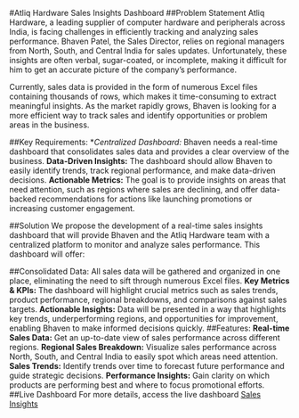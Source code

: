 #Atliq Hardware Sales Insights Dashboard
##Problem Statement
Atliq Hardware, a leading supplier of computer hardware and peripherals across India, is facing challenges in efficiently tracking and analyzing sales performance. Bhaven Patel, the Sales Director, relies on regional managers from North, South, and Central India for sales updates. Unfortunately, these insights are often verbal, sugar-coated, or incomplete, making it difficult for him to get an accurate picture of the company’s performance.

Currently, sales data is provided in the form of numerous Excel files containing thousands of rows, which makes it time-consuming to extract meaningful insights. As the market rapidly grows, Bhaven is looking for a more efficient way to track sales and identify opportunities or problem areas in the business.

##Key Requirements:
**Centralized Dashboard:* Bhaven needs a real-time dashboard that consolidates sales data and provides a clear overview of the business.
**Data-Driven Insights:** The dashboard should allow Bhaven to easily identify trends, track regional performance, and make data-driven decisions.
**Actionable Metrics:** The goal is to provide insights on areas that need attention, such as regions where sales are declining, and offer data-backed recommendations for actions like launching promotions or increasing customer engagement.

##Solution
We propose the development of a real-time sales insights dashboard that will provide Bhaven and the Atliq Hardware team with a centralized platform to monitor and analyze sales performance. This dashboard will offer:

##Consolidated Data: All sales data will be gathered and organized in one place, eliminating the need to sift through numerous Excel files.
**Key Metrics & KPIs:** The dashboard will highlight crucial metrics such as sales trends, product performance, regional breakdowns, and comparisons against sales targets.
**Actionable Insights:** Data will be presented in a way that highlights key trends, underperforming regions, and opportunities for improvement, enabling Bhaven to make informed decisions quickly.
##Features:
**Real-time Sales Data:** Get an up-to-date view of sales performance across different regions.
**Regional Sales Breakdown:** Visualize sales performance across North, South, and Central India to easily spot which areas need attention.
**Sales Trends:** Identify trends over time to forecast future performance and guide strategic decisions.
**Performance Insights:** Gain clarity on which products are performing best and where to focus promotional efforts.
##Live Dashboard
For more details, access the live dashboard [Sales Insights](https://app.powerbi.com/view?r=eyJrIjoiNjdmNjA0YWUtOTE4ZC00ZTM0LWFiNjgtNzBkZTA4MWE2MGMyIiwidCI6ImM2ZTU0OWIzLTVmNDUtNDAzMi1hYWU5LWQ0MjQ0ZGM1YjJjNCJ9)
